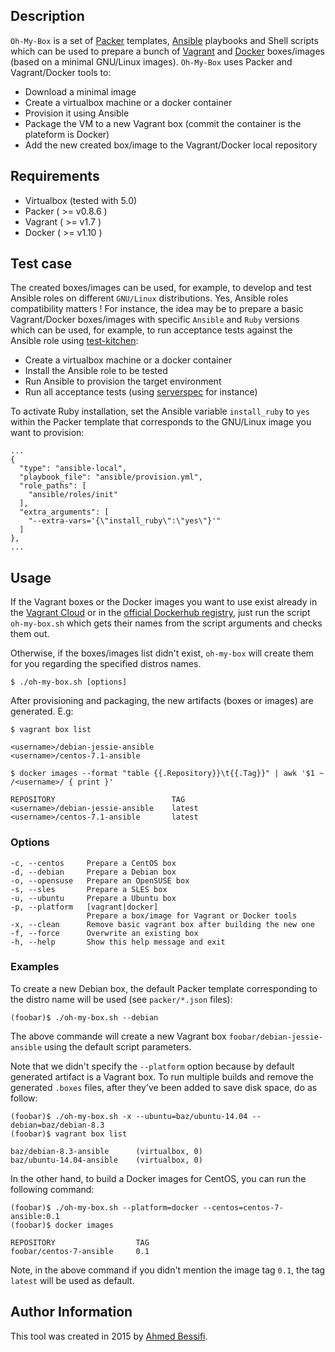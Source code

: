 ## Description

`Oh-My-Box` is a set of [Packer](https://www.packer.io) templates, [Ansible](http://www.ansible.com) playbooks and Shell scripts which can be used to prepare a bunch of [Vagrant](https://www.vagrantup.com) and [Docker](https://www.docker.com) boxes/images (based on a minimal GNU/Linux images). `Oh-My-Box` uses Packer and Vagrant/Docker tools to:

- Download a minimal image
- Create a virtualbox machine or a docker container
- Provision it using Ansible
- Package the VM to a new Vagrant box (commit the container is the plateform is Docker)
- Add the new created box/image to the Vagrant/Docker local repository

## Requirements

- Virtualbox (tested with 5.0)
- Packer  ( >= v0.8.6 )
- Vagrant ( >= v1.7 )
- Docker  ( >= v1.10 )

## Test case

The created boxes/images can be used, for example, to develop and test Ansible roles on different `GNU/Linux` distributions. Yes, Ansible roles compatibility matters !
For instance, the idea may be to prepare a basic Vagrant/Docker boxes/images with specific `Ansible` and `Ruby` versions which can be used, for example, to run acceptance tests against the Ansible role using [test-kitchen](http://kitchen.ci):

- Create a virtualbox machine or a docker container
- Install the Ansible role to be tested
- Run Ansible to provision the target environment
- Run all acceptance tests (using [serverspec](http://serverspec.org/) for instance)

To activate Ruby installation, set the Ansible variable `install_ruby` to `yes` within the Packer template that corresponds to the GNU/Linux image you want to provision:

    ...
    {
      "type": "ansible-local",
      "playbook_file": "ansible/provision.yml",
      "role_paths": [
        "ansible/roles/init"
      ],
      "extra_arguments": [
        "--extra-vars='{\"install_ruby\":\"yes\"}'"
      ]
    },
    ...

## Usage

If the Vagrant boxes or the Docker images you want to use exist already in the [Vagrant Cloud](https://atlas.hashicorp.com/boxes/search?vagrantcloud) or in the [official Dockerhub registry](https://hub.docker.com/), just run the script `oh-my-box.sh` which gets their names from the script arguments and checks them out.

Otherwise, if the boxes/images list didn't exist, `oh-my-box` will create them for you regarding the specified distros names.

	$ ./oh-my-box.sh [options]

After provisioning and packaging, the new artifacts (boxes or images) are generated. E.g:

	$ vagrant box list

	<username>/debian-jessie-ansible
	<username>/centos-7.1-ansible

	$ docker images --format "table {{.Repository}}\t{{.Tag}}" | awk '$1 ~ /<username>/ { print }'

	REPOSITORY                  		TAG
	<username>/debian-jessie-ansible	latest
	<username>/centos-7.1-ansible		latest

### Options

    -c, --centos     Prepare a CentOS box
    -d, --debian     Prepare a Debian box
    -o, --opensuse   Prepare an OpenSUSE box
    -s, --sles       Prepare a SLES box
    -u, --ubuntu     Prepare a Ubuntu box
    -p, --platform   [vagrant|docker]
                     Prepare a box/image for Vagrant or Docker tools
    -x, --clean      Remove basic vagrant box after building the new one
    -f, --force      Overwrite an existing box
    -h, --help       Show this help message and exit

### Examples

To create a new Debian box, the default Packer template corresponding to the distro name will be used (see `packer/*.json` files):

	(foobar)$ ./oh-my-box.sh --debian

The above commande will create a new Vagrant box `foobar/debian-jessie-ansible` using the default script parameters.

Note that we didn't specify the `--platform` option because by default generated artifact is a Vagrant box. To run multiple builds and remove the generated `.boxes` files, after they've been added to save disk space, do as follow:

	(foobar)$ ./oh-my-box.sh -x --ubuntu=baz/ubuntu-14.04 --debian=baz/debian-8.3
	(foobar)$ vagrant box list

	baz/debian-8.3-ansible      (virtualbox, 0)
	baz/ubuntu-14.04-ansible    (virtualbox, 0)

In the other hand, to build a Docker images for CentOS, you can run the following command:

	(foobar)$ ./oh-my-box.sh --platform=docker --centos=centos-7-ansible:0.1
	(foobar)$ docker images

	REPOSITORY                  TAG
	foobar/centos-7-ansible     0.1

Note, in the above command if you didn't mention the image tag `0.1`, the tag `latest` will be used as default.

## Author Information

This tool was created in 2015 by [Ahmed Bessifi](https://www.linkedin.com/in/abessifi/).
